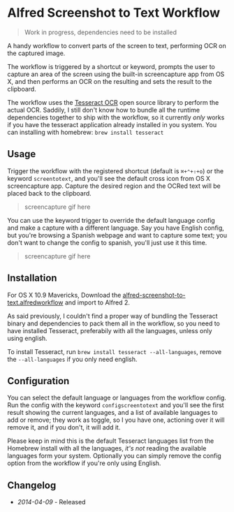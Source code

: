 # Alfred Screenshot to Text Workflow

> Work in progress, dependencies need to be installed

A handy workflow to convert parts of the screen to text, performing OCR on the captured image.

The workflow is triggered by a shortcut or keyword, prompts the user to capture an area of the screen using the built-in
screencapture app from OS X, and then performs an OCR on the resulting and sets the result to the clipboard.

The workflow uses the [Tesseract OCR](https://code.google.com/p/tesseract-ocr/) open source library to perform the actual OCR. Saddily, I still don't know how to bundle all the runtime dependencies together to ship with the workflow, so it currently _only_ works if you have the tesseract application already installed in you system. You can installing with homebrew: ```brew install tesseract```


## Usage

Trigger the workflow with the registered shortcut (default is ```⌘+⌃+⇧+o```) or the keyword ```screentotext```, and you'll see the default cross icon from OS X screencapture app. Capture the desired region and the OCRed text will be placed back to the clipboard.

> screencapture gif here

You can use the keyword trigger to override the default language config and make a capture with a different language. Say you have English config, but you're browsing a Spanish webpage and want to capture some text; you don't want to change the config to spanish, you'll just use it this time.

> screencapture gif here


## Installation

For OS X 10.9 Mavericks, Download the [alfred-screenshot-to-text.alfredworkflow](https://github.com/ramiroaraujo/alfred-screenshot-to-text-workflow/raw/master/alfred-screenshot-to-text.alfredworkflow) and import to Alfred 2.

As said previously, I couldn't find a proper way of bundling the Tesseract binary and dependencies to pack them all in the workflow, so you need to have installed Tesseract, preferabily with all the languages, unless only using english.

To install Tesseract, run ```brew install tesseract --all-languages```, remove the ```--all-languages``` if you only need english.


## Configuration

You can select the default language or languages from the workflow config. Run the config with the keyword ```configscreentotext``` and you'll see the first result showing the current languages, and a list of available languages to add or remove; they work as toggle, so I you have one, actioning over it will remove it, and if you don't, it will add it.

Please keep in mind this is the default Tesseract languages list from the Homebrew install with all the languages, _it's not_ reading the available languages form your system. Optionally you can simply remove the config option from the workflow if you're only using English.

## Changelog

* _2014-04-09_ - Released
